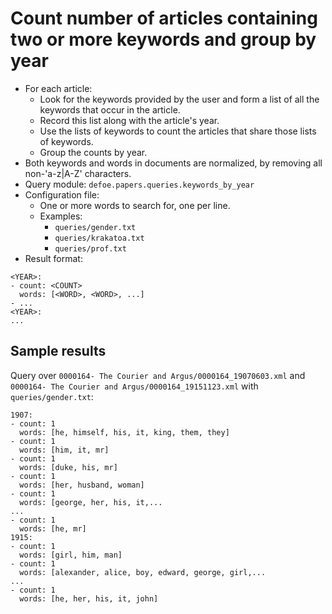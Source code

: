 # Count number of articles containing two or more keywords and group by year

* For each article:
  - Look for the keywords provided by the user and form a list of all the keywords that occur in the article.
  - Record this list along with the article's year.
  - Use the lists of keywords to count the articles that share those lists of keywords.
  - Group the counts by year.
* Both keywords and words in documents are normalized, by removing all non-'a-z|A-Z' characters.
* Query module: `defoe.papers.queries.keywords_by_year`
* Configuration file:
  - One or more words to search for, one per line.
  - Examples:
    - `queries/gender.txt`
    - `queries/krakatoa.txt`
    - `queries/prof.txt`
* Result format:

```
<YEAR>:
- count: <COUNT>
  words: [<WORD>, <WORD>, ...]
- ...
<YEAR>:
...
```

## Sample results

Query over `0000164- The Courier and Argus/0000164_19070603.xml` and `0000164- The Courier and Argus/0000164_19151123.xml` with `queries/gender.txt`:

```
1907:
- count: 1
  words: [he, himself, his, it, king, them, they]
- count: 1
  words: [him, it, mr]
- count: 1
  words: [duke, his, mr]
- count: 1
  words: [her, husband, woman]
- count: 1
  words: [george, her, his, it,...
...
- count: 1
  words: [he, mr]
1915:
- count: 1
  words: [girl, him, man]
- count: 1
  words: [alexander, alice, boy, edward, george, girl,...
...
- count: 1
  words: [he, her, his, it, john]
```
